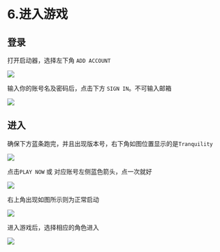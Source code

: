 # 6.进入游戏

## 登录

打开启动器，选择左下角 `ADD ACCOUNT`

![](https://github.com/YunYuyuko/Fored/tree/8d1cf07bcc7d93b307afa258f4bd500fa6959b9f/.gitbook/assets/snipaste_2020-08-15_11-50-13.png)

输入你的账号名及密码后，点击下方 `SIGN IN`。不可输入邮箱

![](https://github.com/YunYuyuko/Fored/tree/8d1cf07bcc7d93b307afa258f4bd500fa6959b9f/.gitbook/assets/snipaste_2020-08-15_11-50-33.png)

## 进入

确保下方蓝条跑完，并且出现版本号，右下角如图位置显示的是`Tranquility`

![](https://github.com/YunYuyuko/Fored/tree/8d1cf07bcc7d93b307afa258f4bd500fa6959b9f/.gitbook/assets/snipaste_2020-08-15_11-58-25.png)

点击`PLAY NOW` 或 对应账号左侧蓝色箭头，点一次就好

![](https://github.com/YunYuyuko/Fored/tree/8d1cf07bcc7d93b307afa258f4bd500fa6959b9f/.gitbook/assets/snipaste_2020-08-15_11-58-49.png)

右上角出现如图所示则为正常启动

![](https://github.com/YunYuyuko/Fored/tree/8d1cf07bcc7d93b307afa258f4bd500fa6959b9f/.gitbook/assets/snipaste_2020-08-15_11-52-11.png)

进入游戏后，选择相应的角色进入

![](https://github.com/YunYuyuko/Fored/tree/8d1cf07bcc7d93b307afa258f4bd500fa6959b9f/.gitbook/assets/snipaste_2020-08-15_11-52-34.png)

